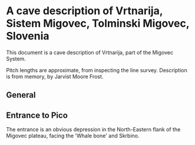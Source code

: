 # A cave description of Vrtnarija, Sistem Migovec, Tolminski Migovec, Slovenia

This document is a cave description of Vrtnarija, part of the Migovec System.

Pitch lengths are approximate, from inspecting the line survey. Description is
from memory, by Jarvist Moore Frost.

## General



## Entrance to Pico

The entrance is an obvious depression in the North-Eastern flank of the Migovec
plateau, facing the 'Whale bone' and Skrbino. 

### 
